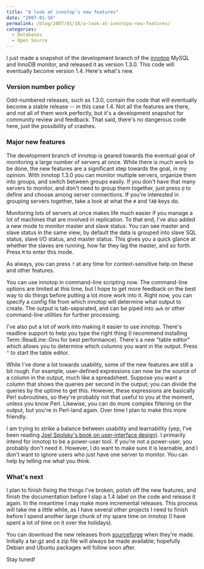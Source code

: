 ```yaml
---
title: "A look at innotop's new features"
date: "2007-01-16"
permalink: /blog/2007/01/16/a-look-at-innotops-new-features/
categories:
  - Databases
  - Open Source
---
```

I just made a snapshot of the development branch of the [innotop][1] MySQL and InnoDB monitor, and released it as version 1.3.0. This code will eventually become version 1.4. Here's what's new.

### Version number policy

Odd-numbered releases, such as 1.3.0, contain the code that will eventually become a stable release -- in this case 1.4. Not all the features are there, and not all of them work perfectly, but it's a development snapshot for community review and feedback. That said, there's no dangerous code here, just the possibility of crashes.

### Major new features

The development branch of innotop is geared towards the eventual goal of monitoring a large number of servers at once. While there is much work to be done, the new features are a significant step towards the goal, in my opinion. With innotop 1.3.0 you can monitor multiple servers, organize them into groups, and switch between groups easily. If you don't have that many servers to monitor, and don't need to group them together, just press `@` to define and choose among server connections. If you're interested in grouping servers together, take a look at what the `#` and `TAB` keys do.

Monitoring lots of servers at once makes life much easier if you manage a lot of machines that are involved in replication. To that end, I've also added a new mode to monitor master and slave status. You can see master and slave status in the same view; by default the data is grouped into slave SQL status, slave I/O status, and master status. This gives you a quick glance at whether the slaves are running, how far they lag the master, and so forth. Press `M` to enter this mode.

As always, you can press `?` at any time for context-sensitive help on these and other features.

You can use innotop in command-line scripting now. The command-line options are limited at this time, but I hope to get more feedback on the best way to do things before putting a lot more work into it. Right now, you can specify a config file from which innotop will determine what output to create. The output is tab-separated, and can be piped into `awk` or other command-line utilities for further processing.

I've also put a lot of work into making it easier to use innotop. There's readline support to help you type the right thing (I recommend installing Term::ReadLine::Gnu for best performance). There's a new "table editor" which allows you to determine which columns you want in the output. Press `^` to start the table editor.

While I've done a lot towards usability, some of the new features are still a bit rough. For example, user-defined expressions can now be the source of a column in the output, much like a spreadsheet. Suppose you want a column that shows the queries per second in the output; you can divide the queries by the uptime to get this. However, these expressions are basically Perl subroutines, so they're probably not that useful to you at the moment, unless you know Perl. Likewise, you can do more complex filtering on the output, but you're in Perl-land again. Over time I plan to make this more friendly.

I am trying to strike a balance between usability and learnability (yep, I've been reading [Joel Spolsky's book on user-interface design][2]). I primarily intend for innotop to be a power-user tool. If you're not a power-user, you probably don't need it. However, I do want to make sure it is learnable, and I don't want to ignore users who just have one server to monitor. You can help by telling me what you think.

### What's next

I plan to finish fixing the things I've broken, polish off the new features, and finish the documentation before I slap a 1.4 label on the code and release it again. In the meantime I may make more incremental releases. This process will take me a little while, as I have several other projects I need to finish before I spend another large chunk of my spare time on innotop (I have spent a lot of time on it over the holidays).

You can download the new releases from [sourceforge][1] when they're made. Initially a tar.gz and a zip file will always be made available; hopefully Debian and Ubuntu packages will follow soon after.

Stay tuned!

 [1]: http://code.google.com/p/innotop/
 [2]: http://www.amazon.com/gp/product/1893115941?ie=UTF8&#038;tag=xaprb-20&#038;link_code=as3&#038;camp=211189&#038;creative=373489&#038;creativeASIN=1893115941
